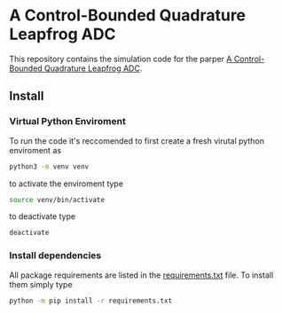 # A Control-Bounded Quadrature Leapfrog ADC
This repository contains the simulation code for the parper [A Control-Bounded Quadrature Leapfrog ADC](https://arxiv.org/abs/2211.06745).

## Install

### Virtual Python Enviroment
To run the code it's reccomended to first create a fresh virutal python enviroment as
``` zsh
python3 -m venv venv
```
to activate the enviroment type
``` zsh
source venv/bin/activate
```
to deactivate type
``` zsh
deactivate
```

### Install dependencies
All package requirements are listed in the [requirements.txt](./requirements.txt) file.
To install them simply type
``` zsh
python -m pip install -r requirements.txt
```